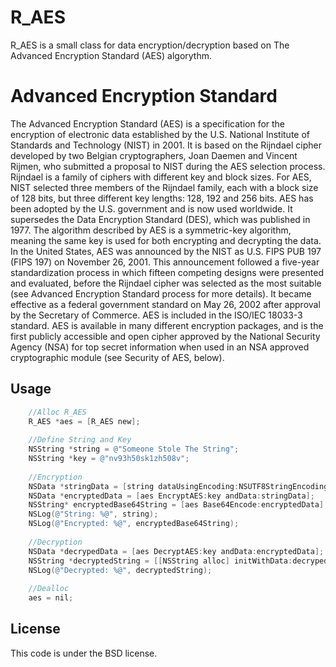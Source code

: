 R_AES
=================

R_AES is a small class for data encryption/decryption based on The Advanced Encryption Standard (AES) algorythm.

Advanced Encryption Standard
=================

The Advanced Encryption Standard (AES) is a specification for the encryption of electronic data established by the U.S. National Institute of Standards and Technology (NIST) in 2001. It is based on the Rijndael cipher developed by two Belgian cryptographers, Joan Daemen and Vincent Rijmen, who submitted a proposal to NIST during the AES selection process. Rijndael is a family of ciphers with different key and block sizes. For AES, NIST selected three members of the Rijndael family, each with a block size of 128 bits, but three different key lengths: 128, 192 and 256 bits.
AES has been adopted by the U.S. government and is now used worldwide. It supersedes the Data Encryption Standard (DES), which was published in 1977. The algorithm described by AES is a symmetric-key algorithm, meaning the same key is used for both encrypting and decrypting the data.
In the United States, AES was announced by the NIST as U.S. FIPS PUB 197 (FIPS 197) on November 26, 2001. This announcement followed a five-year standardization process in which fifteen competing designs were presented and evaluated, before the Rijndael cipher was selected as the most suitable (see Advanced Encryption Standard process for more details). It became effective as a federal government standard on May 26, 2002 after approval by the Secretary of Commerce. AES is included in the ISO/IEC 18033-3 standard. AES is available in many different encryption packages, and is the first publicly accessible and open cipher approved by the National Security Agency (NSA) for top secret information when used in an NSA approved cryptographic module (see Security of AES, below).

Usage
-------------
```Objective-C
    //Alloc R_AES
    R_AES *aes = [R_AES new];
    
    //Define String and Key
    NSString *string = @"Someone Stole The String";
    NSString *key = @"nv93h50sk1zh508v";
    
    //Encryption
    NSData *stringData = [string dataUsingEncoding:NSUTF8StringEncoding];
    NSData *encryptedData = [aes EncryptAES:key andData:stringData];
    NSString* encryptedBase64String = [aes Base64Encode:encryptedData];
    NSLog(@"String: %@", string);
    NSLog(@"Encrypted: %@", encryptedBase64String);
    
    //Decryption
    NSData *decrypedData = [aes DecryptAES:key andData:encryptedData];
    NSString *decryptedString = [[NSString alloc] initWithData:decrypedData encoding:NSUTF8StringEncoding];
    NSLog(@"Decrypted: %@", decryptedString);
    
    //Dealloc
    aes = nil;
```

License
--------

This code is under the BSD license.
